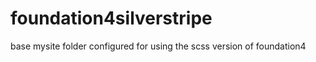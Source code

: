 foundation4silverstripe
=======================

base mysite folder configured for using the scss version of foundation4